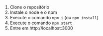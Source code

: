 1. Clone o repositório
2. Instale o node e o npm
3. Execute o comando `npm i` (ou `npm install`) 
4. Execute o comando `npm start`
5. Entre em http://localhost:3000
